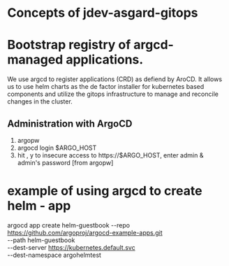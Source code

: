 # Concepts of jdev-asgard-gitops

# Bootstrap registry of argcd-managed applications.

We use argcd to register applications (CRD) as defiend by AroCD. It allows us to use helm charts as the de factor installer for kubernetes based components and utilize the gitops infrastructure to manage and reconcile changes in the cluster.


## Administration with ArgoCD

1. argopw
2. argocd login $ARGO_HOST
3. hit , y to insecure access to https://$ARGO_HOST, enter admin & admin's password [from argopw]

# example of using argcd to create helm - app
argocd app create helm-guestbook --repo  https://github.com/argoproj/argocd-example-apps.git \
    --path helm-guestbook \
    --dest-server https://kubernetes.default.svc \
    --dest-namespace argohelmtest

